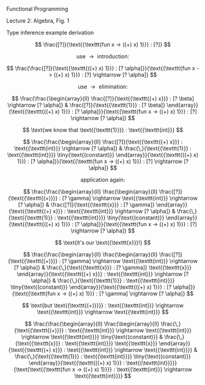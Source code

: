 Functional Programming



Lecture 2: Algebra, Fig. 1

Type inference example derivation

$$ \frac{[?]}{\text{{\texttt{fun x -> ((+) x) 1}}} : [?]} $$

$$ \text{use } \rightarrow \text{ introduction:} $$

$$ \frac{\frac{[?]}{\text{{\texttt{((+) x) 1}}} : [?
   \alpha]}}{\text{{\texttt{fun x -> ((+) x) 1}}} : [?] 
\rightarrow
   [? \alpha]} $$

$$ \text{use } \rightarrow \text{ elimination:} $$

$$ \frac{\frac{\begin{array}{ll}
     \frac{[?]}{\text{{\texttt{(+) x}}} : [? \beta] \rightarrow [?
     \alpha]} & \frac{[?]}{\text{{\texttt{1}}} : [? \beta]}
   \end{array}}{\text{{\texttt{((+) x) 1}}} : [?
   \alpha]}}{\text{{\texttt{fun x -> ((+) x) 1}}} : [?] 
\rightarrow
   [? \alpha]} $$

$$ \text{we know that \text{{\texttt{1}}}} : \text{{\texttt{int}}}
$$

$$ \frac{\frac{\begin{array}{ll}
     \frac{[?]}{\text{{\texttt{(+) x}}} :
     \text{{\texttt{int}}} \rightarrow [? \alpha]} &
     \frac{\,}{\text{{\texttt{1}}} : \text{{\texttt{int}}}}
     \tiny{\text{(constant)}}
   \end{array}}{\text{{\texttt{((+) x) 1}}} : [?
   \alpha]}}{\text{{\texttt{fun x -> ((+) x) 1}}} : [?] 
\rightarrow
   [? \alpha]} $$

$$ \text{application again:} $$

$$ \frac{\frac{\begin{array}{ll}
     \frac{\begin{array}{ll}
       \frac{[?]}{\text{{\texttt{(+)}}} : [? \gamma] \rightarrow
       \text{{\texttt{int}}} \rightarrow [? \alpha]} &
       \frac{[?]}{\text{{\texttt{x}}} : [? \gamma]}
     \end{array}}{\text{{\texttt{(+) x}}} :
     \text{{\texttt{int}}} \rightarrow [? \alpha]} &
     \frac{\,}{\text{{\texttt{1}}} : \text{{\texttt{int}}}}
     \tiny{\text{(constant)}}
   \end{array}}{\text{{\texttt{((+) x) 1}}} : [?
   \alpha]}}{\text{{\texttt{fun x -> ((+) x) 1}}} : [?] 
\rightarrow
   [? \alpha]} $$

$$ \text{it's our \text{{\texttt{x}}}!} $$

$$ \frac{\frac{\begin{array}{ll}
     \frac{\begin{array}{ll}
       \frac{[?]}{\text{{\texttt{(+)}}} : [? \gamma] \rightarrow
       \text{{\texttt{int}}} \rightarrow [? \alpha]} &
       \frac{\,}{\text{{\texttt{x}}} : [? \gamma]}
       \text{{\texttt{x}}}
     \end{array}}{\text{{\texttt{(+) x}}} :
     \text{{\texttt{int}}} \rightarrow [? \alpha]} &
     \frac{\,}{\text{{\texttt{1}}} : \text{{\texttt{int}}}}
     \tiny{\text{(constant)}}
   \end{array}}{\text{{\texttt{((+) x) 1}}} : [?
   \alpha]}}{\text{{\texttt{fun x -> ((+) x) 1}}} : [? \gamma]
   \rightarrow [? \alpha]} $$

$$ \text{but \text{{\texttt{(+)}}}} : \text{{\texttt{int}}}
   \rightarrow \text{{\texttt{int}}} \rightarrow
   \text{{\texttt{int}}} $$

$$ \frac{\frac{\begin{array}{ll}
     \frac{\begin{array}{ll}
       \frac{\,}{\text{{\texttt{(+)}}} : \text{{\texttt{int}}}
       \rightarrow \text{{\texttt{int}}} \rightarrow
       \text{{\texttt{int}}}} \tiny{\text{(constant)}} &
       \frac{\,}{\text{{\texttt{x}}} : \text{{\texttt{int}}}}
       \text{{\texttt{x}}}
     \end{array}}{\text{{\texttt{(+) x}}} :
     \text{{\texttt{int}}} \rightarrow
     \text{{\texttt{int}}}} & \frac{\,}{\text{{\texttt{1}}} :
     \text{{\texttt{int}}}} \tiny{\text{(constant)}}
   \end{array}}{\text{{\texttt{((+) x) 1}}} :
   \text{{\texttt{int}}}}}{\text{\text{{\texttt{fun x -> ((+) 
x)
   1}}}} : \text{{\texttt{int}}} \rightarrow
   \text{{\texttt{int}}}} $$


